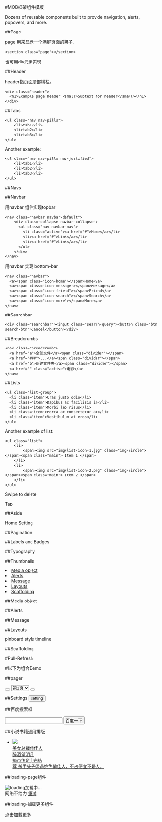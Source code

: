 #MOB框架组件模版

Dozens of reusable components built to provide navigation, alerts, popovers, and more.

##Page

page 用来显示一个满屏页面的架子.

    <section class="page"></section>

也可用div元素实现

##Header

header指页面顶部横栏。

   	<div class="header">
	  <h1>Example page header <small>Subtext for header</small></h1>
	</div>

##Tabs

    <ul class="nav nav-pills">
        <li>tab1</li>
        <li>tab2</li>
        <li>tab3</li>
    </ul>

Another example:

    <ul class="nav nav-pills nav-justified">
        <li>tab1</li>
        <li>tab2</li>
        <li>tab3</li>
    </ul>

##Navs

##Navbar

用navbar 组件实现topbar

   	<nav class="navbar navbar-default">
        <div class="collapse navbar-collapse">
          <ul class="nav navbar-nav">
            <li class="active"><a href="#">Home</a></li>
            <li><a href="#">Link</a></li>
            <li><a href="#">Link</a></li>
          </ul>
        </div>
  	</nav>

用navbar 实现 bottom-bar

    <nav class="navbar">
      <a><span class="icon-home"></span>Home</a>
      <a><span class="icon-message"></span>Message</a>
      <a><span class="icon-friend"></span>Friend</a>
      <a><span class="icon-search"></span>Search</a>
      <a><span class="icon-more"></span>More</a>
    </nav>


##Searchbar

    <div class="searchbar"><input class="search-query"><button class="btn search-btn">Cancel</button></div>


##Breadcrumbs

    <nav class="breadcrumb">
      <a href="a">全部文件</a><span class="divider"></span>
      <a href="###">...</a><span class="divider"></span>
      <a href="b">新建文件夹</a><span class="divider"></span>
      <a href="" class="active">电影</a>
    </nav>


##Lists

   	<ul class="list-group">
	  <li class="item">Cras justo odio</li>
	  <li class="item">Dapibus ac facilisis in</li>
	  <li class="item">Morbi leo risus</li>
	  <li class="item">Porta ac consectetur ac</li>
	  <li class="item">Vestibulum at eros</li>
	</ul>	

Another example of list:

    <ul class="list">
        <li>
            <span><img src="img/list-icon-1.jpg" class="img-circle"></span><span class="main"> Item 1 </span>
        </li>
        <li>
            <span><img src="img/list-icon-2.png" class="img-circle"></span><span class="main"> Item 2 </span>
        </li>
    </ul>

Swipe to delete

Tap

##Aside

<nav>
<a><span class="icon-home"></span>Home</a>
<a><span class="icon-setting"></span>Setting</a>
</nav>

##Pagination

##Labels and Badges

##Typography

##Thumbnails

<li><a href="#media"><i class="icon-chevron-right"></i> Media object</a></li>
<li><a href="#alerts"><i class="icon-chevron-right"></i> Alerts</a></li>
<li><a href=""><i class="icon-chevron-right"></i> Message</a></li>
<li><a href=""><i class="icon-chevron-right"></i> Layouts</a></li>
<li><a href=""><i class="icon-chevron-right"></i> Scaffolding</a></li>

##Media object

##Alerts

##Message

##Layouts

pinboard style
timeline

##Scaffolding

#Pull-Refresh

#以下为组合Demo

##pager 
<div class="panel panel-default">
<div class="panel-body">
<button type="button" class="btn btn-default">
<span class="glyphicon glyphicon-chevron-up"></span>
</button>

<select class="paging-select">
<option value="0">第1页</option>
<option value="1">第2页</option>
</select>

<button type="button" class="btn btn-default">
<span class="glyphicon glyphicon-chevron-down"></span>
</button>
</div>
</div>

##Settings
<button type="button" class="btn btn-default">
setting
<span class="glyphicon glyphicon-chevron-right"></span>
</button>


##百度搜索框
<form>
<div class="se-box">
<input type="search" class="se-input" value="">
<button type="submit" class="se-btn">百度一下</button>
</div>
</form>

##小说书籍通用排版
<div class="com-book-lis">
<ul>
<li>
<a href="" class="book-lis-link">
<div class="book-img"><img src="http://m.baidu.com/static/wapbook/novel/nocover.png"></div>
<div class="book-cont">
<div class="book-info">
<div class="bname ellipsis">美女总裁俏佳人</div>
<div class="book-detail">
<div class="book-detail-left">
<span class="penname ellipsis">醉酒望明月</span>
</div>
<div class="book-detail-right">
<span class="cate ellipsis">都市传奇</span>
<span class="sep">|</span>
<span class="status ellipsis">完结</span>
</div>
</div>
<div class="read-detail clr">
<span class="read-ico">荐</span>
<span class="read-cont">杀手头子偶遇绝色俏佳人，不占便宜不是人。</span>
</div>
</div>
</div>
</a>
</li>
</ul>
</div>


##loading-page组件
<div class="load_ing"><img src="http://m.baidu.com/static/wapbook/genuine/loading.png" title="loading" class="loading_ico">加载中...</div>
<div class="load_fail">网络不给力 <a href="javascript:history.go(0)" class="load_retry">重试</a></div>


##loading-加载更多组件
<div class="load_status">
<div class="load_cont">
<div class="load_more ">点击加载更多<span class="load_down_ico"></span></div>
<div class="load_ing " style="display:none"><span class="load_ing_txt">加载中</span><img src="http://m.baidu.com/static/wapbook/genuine/loading.png" title="loading" class="loading_ico"></div>
<div class="load_fail " style="display:none">网络不稳定，请重新加载</div>
<div class="load_end " style="display:none">已经到底了</div>
</div>
</div>
